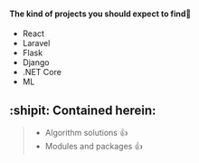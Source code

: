 #### The kind of projects you should expect to find🚀
- React 
- Laravel
- Flask
- Django
- .NET Core
- ML

## **:shipit: Contained herein:**
> - Algorithm solutions :+1:
> - Modules and packages  :+1:

<!--
**iddle254/iddle254** is a ✨ _special_ ✨ repository because its `README.md` (this file) appears on your GitHub profile.


## **⚡ Fun fact:**
>I started this account to document my learning journey. Meet my code backup :lying_face: .


Here are some ideas to get you started:

- 🔭 I’m currently working on ...
- 🌱 I’m currently learning ...
- 👯 I’m looking to collaborate on ...
- 🤔 I’m looking for help with ...
- 💬 Ask me about ...
- 📫 How to reach me: ...
- 😄 Pronouns: ...
- ⚡ Fun fact: ...
-->

